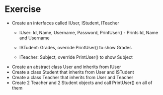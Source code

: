 
# Exercise

*   Create an interfaces called IUser, IStudent, ITeacher
    *   IUser: Id, Name, Username, Password, PrintUser() - Prints Id, Name and Username
    
    *   ISTudent: Grades, override PrintUser() to show Grades
    *   ITeacher: Subject, override PrintUser() to show Subject
* Create an abstract class User and inherits from IUser
* Create a class Student that inherits from User and ISTudent
* Create a class Teacher that inherits from User and Teacher
* Create 2 Teacher and 2 Student objects and call PrintUser() on all of them

